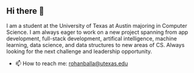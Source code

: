 ## Hi there 👋
I am a student at the University of Texas at Austin majoring in Computer Science. I am always eager to work on a new project spanning from app development, full-stack development, artifical intelligence, machine learning, data science, and data structures to new areas of CS. Always looking for the next challenge and leadership opportunity. 

- 📫 How to reach me: rohanballa@utexas.edu

<!--
**rballa11/rballa11** is a ✨ _special_ ✨ repository because its `README.md` (this file) appears on your GitHub profile.

Here are some ideas to get you started:

- 🔭 I’m currently working on ...
- 🌱 I’m currently learning ...
- 👯 I’m looking to collaborate on ...
- 🤔 I’m looking for help with ...
- 💬 Ask me about ...
- 📫 How to reach me: ...
- 😄 Pronouns: ...
- ⚡ Fun fact: ...
-->
